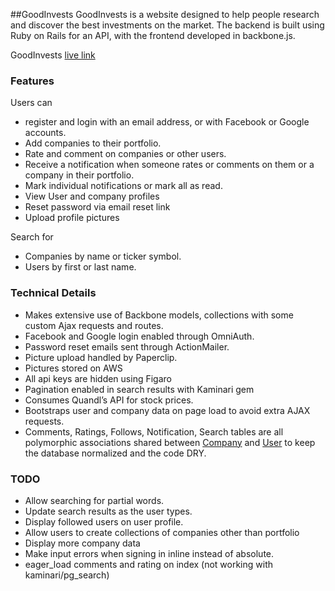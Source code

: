 ##GoodInvests
GoodInvests is a website designed to help people research and discover the best investments on the market. The backend is built using Ruby on Rails for an API, with the frontend developed in backbone.js.

GoodInvests [live link](goodinvests.co)

### Features
Users can

* register and login with an email address, or with Facebook or Google accounts.
* Add companies to their portfolio.
* Rate and comment on companies or other users.
* Receive a notification when someone rates or comments on them or a company in their portfolio.
* Mark individual notifications or mark all as read.
* View User and company profiles
* Reset password via email reset link
* Upload profile pictures

Search for

* Companies by name or ticker symbol.
* Users by first or last name.

### Technical Details
* Makes extensive use of Backbone models, collections with some custom Ajax requests and routes.
* Facebook and Google login enabled through OmniAuth.
* Password reset emails sent through ActionMailer.
* Picture upload handled by Paperclip.
* Pictures stored on AWS
* All api keys are hidden using Figaro
* Pagination enabled in search results with Kaminari gem
* Consumes Quandl’s API for stock prices.
* Bootstraps user and company data on page load to avoid extra AJAX requests.
* Comments, Ratings, Follows, Notification, Search tables are all polymorphic associations shared between [Company](app/models/company.rb) and [User](app/models/user.rb) to keep the database normalized and the code DRY.

### TODO

* Allow searching for partial words.
* Update search results as the user types.
* Display followed users on user profile.
* Allow users to create collections of companies other than portfolio
* Display more company data
* Make input errors when signing in inline instead of absolute.
* eager_load comments and rating on index (not working with kaminari/pg_search)
